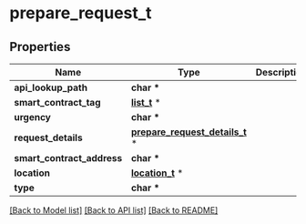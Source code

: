 # prepare_request_t

## Properties
Name | Type | Description | Notes
------------ | ------------- | ------------- | -------------
**api_lookup_path** | **char \*** |  | [optional] 
**smart_contract_tag** | [**list_t**](smart_contract_tag.md) \* |  | [optional] 
**urgency** | **char \*** |  | [optional] 
**request_details** | [**prepare_request_details_t**](prepare_request_details.md) \* |  | [optional] 
**smart_contract_address** | **char \*** |  | [optional] 
**location** | [**location_t**](location.md) \* |  | [optional] 
**type** | **char \*** |  | [optional] 

[[Back to Model list]](../README.md#documentation-for-models) [[Back to API list]](../README.md#documentation-for-api-endpoints) [[Back to README]](../README.md)



